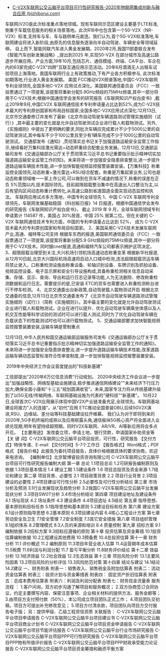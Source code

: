 - [C-V2X车联网公交云脑平台项目可行性研究报告-2020年物联网集成创新与融合应用 (bjzhiborui.com)](https://www.bjzhiborui.com/view-30633.html)

车联网(V2O是此次标准重点落地领城。现有车联同示范区建设主要基于LTE标准,倒重于车载信息服务的相关场景落地。此次R16中也包含第一个50-V2X（NR-V2X）标准,支持车与车、车与路侧单元直连。我们认为,首个5G-V2X标准落地,车联网建设将进入新阶段,由原先的信息服务逐渐向半自动驾驶、车辆安全等领域延伸。
   自上而下,智能同联汽车进入黄金发展期。2020年2月,我国11部委联合发布《智能汽车创新发展战略》,,提出到2025 年,实现50-V2X 在部分城市及高速公路逐步开展应用。产业方面,19年10月,包括芯片、通信模组、终端、CA平台、车企在内的63家完成C-V2X"四跨"互联互通应用示范活动。20年6月滴滴无人出租车试验项目上海落地。我国车联网行业上有政策推动,下有产业各方积极参与, 此次标准如期落地,行业进入黄金发展期。
   美国 FCC推动V2X频谱落地,中国C-V2X车联网专利全球领先,全国多地C-V2X 应用试点深化。美国联邦通信委员会（FCC）一致投票通过了一项提案,该提案将重新分配5.9GHz频段的75MHz频谱,其中一部分将用于C-V2X技术;根据中国通信学会发布的研究报告《车联网知识产权白皮书》,截止2019年9月,中国CV2X 车联网通信技术专利申请量占比达到52%,成为C-V2X技术最大的专利原创国家和布局目标国家;全国多地C-V2X应用试点深化:12月13日,北京市交通委修订并发布了最新《北京市自动驾驶车辆道路测试管理实施细则（试行）》,其中最主要的变化就是允许自动驾驶测试企业进行载人和载物测试。另外,《实施细则》中提出了更明确的要求,同批次车辆应完成累计不少于5000公里的自动驾驶测试,其中每车不少于100公里且至少有1辆车完成不少于1000公里的自动驾驶测试。
   交通部发布《通知》,贯彻落实总书记关于加强道路运榆安全监管工作指示,继续看好万集科技激光需达+动态秤重综合配套业务发展。12月13日,交通部运输司发布《交通运输部办公厅关于贯彻落实习近平总书记重要指示批示精神切实加强道路运输安全监管工作的知》。未来将进一步加强安全隐患排查整治,进一步提升道路运输车辆技术性能,进一步加快智能视频监控报警装置安装。【万集科技】称重监控全国领先,动态称重+激光雷达+RSU综合配套。称重是万集起家业务,公司也是动态称重领域唯一一家上市公司,可以做到在货车不减速的情况下,称重的误差在正负 5%范围以内,技术国际领先。目前超限超载整治集中在高速出入口整治为主,以后有望向区间动态称重计费转化,从高速公路到省道国道全面实现动态监控和执法。
车联网应用试点多方落地，中国专利全球领先
   1、中国 C-V2X 车联网专利全球领先，车联网发展基础稳固 
  《科创板日报》14 日报道，根据中国通信学会发布的研究报告《车联网知识产权白皮书》， 截止 2019 年 9 月，全球车联网领域专利申请累计 114587 件，美国占 30%居首，中国 25% 居第二位。但在关键的 C-V2X 车联网通信技术专利方面，中国的专利申请量占比达到 52%， 成为 C-V2X 技术最大的专利原创国家和布局目标国家。
   2、美国采用C-V2X技术发展车联网产业,高通、福特等公司支持
   根据车东西的报道,美国联邦通信委员会（FCC）一致投票通过了一项提案,该提案将重新分配5.9 GHz频段的75MHz频谱,其中一部分将用于C-V2X技术。同时据cnet报道,高通和福特汽车公司都表示拥护这项决定。
   3、超限超载治理受到关注,大兴机场引领机场高速动态称重变革
   根据新华社报道,从12月10日起,北京大兴国际机场高速将启动入口城中检测,违法超限超载货运车辆将禁止驶入。口称重检测设施由称重设备、轮轴识别设备、车牌识别及抓拍设备、视频监控设备、电子显示屏和安全引导设施构成,具备称重检测相关信息自动采集、存储、显示、查询、导出和运行日志记录等功能,人为无法删除、修改称重检测数据和运行日志。需要提示的是,已安装 ETC的货车也需要进入称重检测称台进行不停车检测。
   4、北京交通委出台新政策,自动驾驶载人载物测试开启
   根据北京交通委的信息,12月13日北京市交通委发布了《北京市自动驾驶车辆道路测试管理实施细则（试行）》（简称《实施细则》）。其中最主要的变化就是允许自动驾驶测试企业进行载人和载物测试。企业在进行以提升、优化自动驾驶车辆乘坐体感以及人机交互性能等科学试验的测试时可以进行载人测试,同时为了优化自动驾驶车辆在负载状态下的性能测试时也可以进行载物测试。
   5、交通运输部要求加快智能视频监控报警装置安装,运输车辆是管制重点

   12月13日,中华人民共和国交通运输部运输服务司发布《交通运输部办公厅关于贯彻落实习近平总书记重要指示批示精神切实加强道路运输安全监管工作的通知》。未来将进一步加强安全隐患排查整治,进一步提升道路运输车辆技术性能,改革道路运输车辆动态监管标准符合性审查制度,进一步加快智能视频监控报警装置安装。

​    2019年中央经济工作会议首度提出的"科技新基建"

   工信部提出"2020年6万亿信息消费"行动规划。
   2020中央经济工作会议进一步提出"加强战略性、网络型基础设施建设,稳步推进通信网络建设""未来经济下行压力加大;确保全面小康和"十三五"规划圆满收官"。未来,国家专注力将从传统基建升级到了以5G无线/传输网络、车联网基础设施为代表的"硬科技""新基建"。
   10月22日,全球首次C-V2X应用展示体现中国V2X产业链准备充足,全球领先。车联网基站建设将接力"人的连接"。从"初代"应用 ETC推动全国普装OBU,后续5GV2X演进,RSU、边缘站、差分站等科技基础建设拉开帷幕。
   我们认为对于即将到来的2020年,5G手机终端的成熟以及应用崭露头角,通信板块5G核心资产将全面进入业绩兑现期,明年有望持续超预期。同时V2X车联网、AR/VR、Al等新应用将会多点开花。
【主要用途】 发改委立项，申请土地，银行贷款，申请国家补助资金等
【关 键 词】C-V2X车联网公交云脑平台项目投资，可行性，研究报告
【交付方式】特快专递、E-mail
【交付时间】5-7个工作日
【报告格式】Word格式；PDF格式
【报告价格】此报告为委托项目报告，具体价格根据具体的要求协商，欢迎来电咨询。
【编制单位】北京智博睿投资咨询有限公司
C-V2X车联网公交云脑平台项目可行性研究报告编制大纲
第一章 总论 
1.1项目总论 
1.2可研报告编制原则及依据 
1.3项目基本情况 
1.4 建设工期 
1.5建设条件 
1.6 项目总投资及资金来源 
1.7结论和建议 
第二章 项目背景、必要性 
2.1 项目政策背景 
2.2 项目行业背景 
2.3项目建设的必要性 
2.4项目建设可行性分析 
2.5必要性及可行性分析结论 
第三章 市场分析及预测 
3.1行业发展现状及趋势分析 
3.2我国C-V2X车联网公交云脑平台发展现状分析 
3.3项目SW0T分析 
3.4市场分析结论 
第四章 项目建设地址及建设条件 
4.1 场址现状 
4.2 场址条件 
4.3 建设条件 
4.4项目选址 
4.5结论 
第五章 指导思想、基本原则和目标任务 
5.1指导思想和基本原则 
5.2建设目标和任务 
第六章 建设方案 
6.1设计原则指导思想 
6.2基本原则 
6.3项目建设内容 
6.4核心工程设计方案 
第七章 劳动安全及卫生 
7.1安全管理 
7.2安全制度 
7.3其它安全措施 
第八章 项目组织管理 
8.1组织体系 
8.2管理模式 
8.3人员的来源和培训 
8.4 质量控制 
第九章 招标方案 
9.1编制依据 
9.2招标方案 
9.3招标应遵循的原则 
第十章 投资估算及资金筹措 
10.1投资估算编制依据 
10.2工程建设其他费用 
10.3预备费 
10.4总投资估算 
第十一章 财务分析 
11.1 评价概述 
11.2 编制原则 
11.3项目年营业收入估算 
11.4运营期年成本估算 
11.5税费 
11.6利润与利润分配 
11.7 盈亏平衡分析 
11.8财务评价结论 
第十二章 效益分析 
12.1经济效益 
12.2社会效益 
12.3生态效益 
第十三章 项目风险分析 
13.1主要风险因素 
13.2项目风险的分析评估 
13.3风险防范对策 
第十四章 结论与建议 
14.1结论 
14.2建议 
一、财务附表 
附表一：销售收入、销售税金及附加估算表 
附表二：流动资金估算表 
附表三：投资计划与资金筹措表 
附表四： 固定资产折旧估算表 
附表五：总成本费用估算表 
附表六：利润及利润分配表 
附表七：财务现金流量表 
服务流程 ：
1.客户问询，双方初步沟通了解项目和服务概况；
2.双方协商签订合同协议，约定主要撰写内容、保密注意事项、企业相关材料的提供方法、服务金额等；
3.由项目方支付预付款（50%），本公司成立项目团队正式工作；
4.项目团队交初稿，项目方可提出补充修改意见；
5.项目方付清余款，项目团队向项目方交付报告电子版；
另：提供甲级、乙级工程资信资质
关联报告：
C-V2X车联网公交云脑平台项目申请报告
C-V2X车联网公交云脑平台项目建议书
C-V2X车联网公交云脑平台项目商业计划书
C-V2X车联网公交云脑平台项目资金申请报告
C-V2X车联网公交云脑平台项目节能评估报告
C-V2X车联网公交云脑平台行业市场研究报告
C-V2X车联网公交云脑平台项目PPP可行性研究报告
C-V2X车联网公交云脑平台项目PPP物有所值评价报告
C-V2X车联网公交云脑平台项目PPP财政承受能力论证报告
C-V2X车联网公交云脑平台项目资金筹措和融资平衡方案